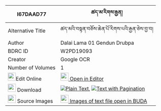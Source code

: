 |I67DAAD77|ཚད་མ་རིགས་རྒྱན། 
| --- | --- 
|Alternative Title |ཚད་མའི་བསྟན་བཅོས་ཆེན་པོ་རིགས་པའི་རྒྱན་ཅེས་བྱ་བ།
|Author| Dalai Lama 01 Gendun Drubpa
|BDRC ID | W2PD19093
|Creator | Google OCR
|Number of Volumes| 1
|<img width="25" src="https://img.icons8.com/color/25/000000/edit-property.png">Edit Online| [<img width="25" src="https://avatars.githubusercontent.com/u/45091458?s=200&v=4"> Open in Editor](http://editor.openpecha.org/I67DAAD77)
|<img width="25" src="https://img.icons8.com/fluent/48/000000/download-2.png"/>  Download | [![](https://img.icons8.com/color/20/000000/txt.png)Plain Text](https://github.com/Openpecha/I67DAAD77/releases/download/v1/tsema_rik_gyen_plain_I67DAAD77.zip), [![](https://img.icons8.com/color/20/000000/txt.png)Text with Pagination](https://github.com/Openpecha/I67DAAD77/releases/download/v1/tsema_rik_gyen_pages_I67DAAD77.zip)
|<img width="25" src="https://img.icons8.com/plasticine/100/000000/pictures-folder.png"/>  Source Images | [<img width="25" src="https://library.bdrc.io/icons/BUDA-small.svg"> Images of text file open in BUDA](https://library.bdrc.io/show/bdr:W2PD19093)